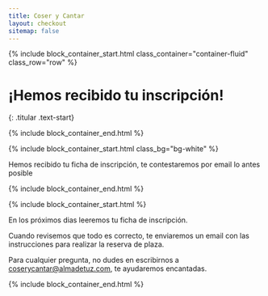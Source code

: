 ```yaml
---
title: Coser y Cantar
layout: checkout
sitemap: false
---
```



{% include block_container_start.html
  class_container="container-fluid"
  class_row="row"
%}

# ¡Hemos recibido tu inscripción!
{: .titular .text-start}

{% include block_container_end.html %}

{% include block_container_start.html
   class_bg="bg-white"
%}

Hemos recibido tu ficha de inscripción, te contestaremos por email lo antes posible

{% include block_container_end.html %}

{% include block_container_start.html %}

En los próximos dias leeremos tu ficha de inscripción.

Cuando revisemos que todo es correcto, te enviaremos un email con las instrucciones para realizar la reserva de plaza.

Para cualquier pregunta, no dudes en escribirnos a <a href="mailto:coserycantar@almadetuz.com">coserycantar@almadetuz.com</a>, te ayudaremos encantadas.

{% include block_container_end.html %}
